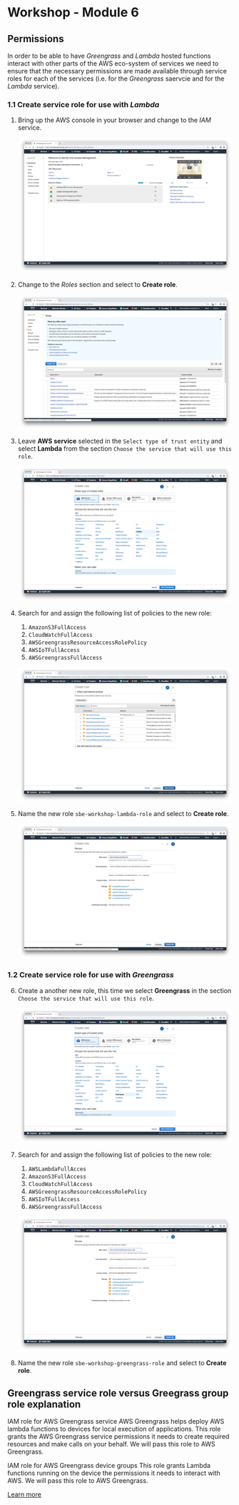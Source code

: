 # Workshop - Module 6

## Permissions

In order to be able to have *Greengrass* and *Lambda* hosted functions interact with other parts of the AWS eco-system of services we need to ensure that the necessary permissions are made available through service roles for each of the services (i.e. for the *Greengrass* saervcie and for the *Lambda* service).

### 1.1 Create service role for use with *Lambda*

1. Bring up the AWS console in your browser and change to the *IAM* service.

	![18_1](../images/18_1.png)

2. Change to the *Roles* section and select to **Create role**.

	![18_2](../images/18_2.png)
	
3. Leave **AWS service** selected in the `Select type of trust entity` and select **Lambda** from the section `Choose the service that will use this role`.

	![18_3](../images/18_3.png)

4. Search for and assign the following list of policies to the new role:

	1. `AmazonS3FullAccess`
	2. `CloudWatchFullAccess`
	3. `AWSGreengrassResourceAccessRolePolicy`
	4. `AWSIoTFullAccess`
	5. `AWSGreengrassFullAccess`

	![18_4](../images/18_4.png)

5. Name the new role `sbe-workshop-lambda-role` and select to **Create role**.

	![18_5](../images/18_5.png)

### 1.2 Create service role for use with *Greengrass*

6. Create a another new role, this time we select **Greengrass** in the section `Choose the service that will use this role`.

	![18_6](../images/18_6.png)
	
7. Search for and assign the following list of policies to the new role:

	1. `AWSLambdaFullAcces`
	2. `AmazonS3FullAccess`
	2. `CloudWatchFullAccess`
	3. `AWSGreengrassResourceAccessRolePolicy`
	4. `AWSIoTFullAccess`
	5. `AWSGreengrassFullAccess`

	![18_7](../images/18_7.png)

8. Name the new role `sbe-workshop-greengrass-role` and select to **Create role**.

## Greengrass service role versus Greegrass group role explanation

IAM role for AWS Greengrass service
AWS Greengrass helps deploy AWS lambda functions to devices for local execution of applications. This role grants the AWS Greengrass service permissions it needs to create required resources and make calls on your behalf. We will pass this role to AWS Greengrass.

IAM role for AWS Greengrass device groups
This role grants Lambda functions running on the device the permissions it needs to interact with AWS. We will pass this role to AWS Greengrass.

[Learn more](https://docs.aws.amazon.com/greengrass/latest/developerguide/what-is-gg.html#gg-group)

